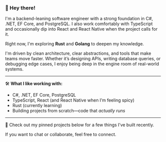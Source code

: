 ### 👋 Hey there!

I'm a backend-leaning software engineer with a strong foundation in C#, .NET, EF Core, and PostgreSQL. I also work comfortably with TypeScript and occasionally dip into React and React Native when the project calls for it.

Right now, I'm exploring **Rust** and **Golang** to deepen my knowledge.

I'm driven by clean architecture, clear abstractions, and tools that make teams move faster. Whether it’s designing APIs, writing database queries, or debugging edge cases, I enjoy being deep in the engine room of real-world systems.

---

🛠️ **What I like working with:**
- C#, .NET, EF Core, PostgreSQL  
- TypeScript, React (and React Native when I’m feeling spicy)  
- Rust (currently learning)  
- Building projects from scratch—code that *actually runs*

---

📌 Check out my pinned projects below for a few things I’ve built recently.

If you want to chat or collaborate, feel free to connect.
